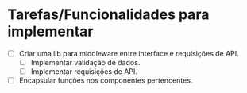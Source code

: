 # Tarefas/Funcionalidades para implementar

- [ ] Criar uma lib para middleware entre interface e requisições de API.  
  - [ ] Implementar validação de dados.  
  - [ ] Implementar requisições de API.  
- [ ] Encapsular funções nos componentes pertencentes.  